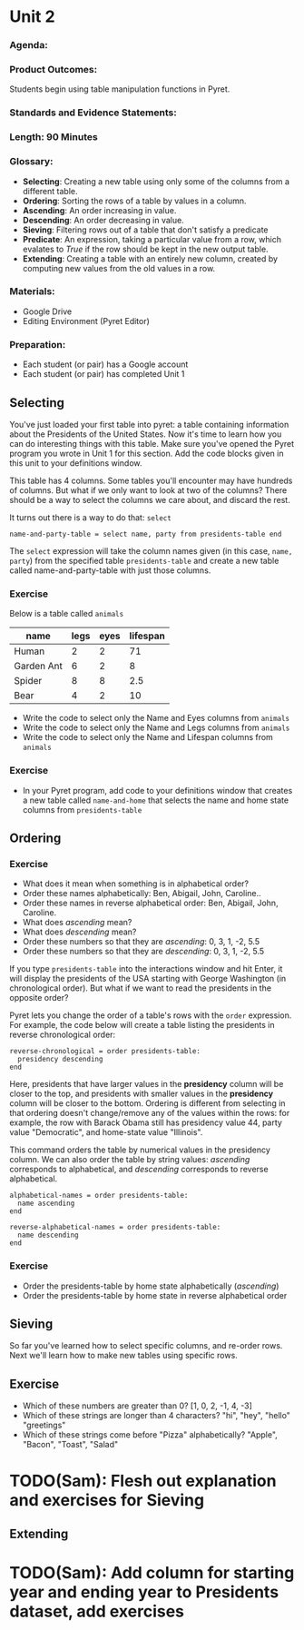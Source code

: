 # Unit 2

### Agenda:

### Product Outcomes:

Students begin using table manipulation
functions in Pyret.

### Standards and Evidence Statements: 

### Length: 90 Minutes

### Glossary:

 - **Selecting**:  Creating a new table using only some of the
   columns from a different table.
 - **Ordering**:  Sorting the rows of a table by values in a column.
 - **Ascending**:  An order increasing in value.
 - **Descending**:  An order decreasing in value.
 - **Sieving**:  Filtering rows out of a table that don't satisfy a predicate
 - **Predicate**:  An expression, taking a particular value from a row, which
   evalates to *True* if the row should be kept in the new output table.
 - **Extending**:  Creating a table with an entirely new column, created 
   by computing new values from the old values in a row.

### Materials:
 - Google Drive
 - Editing Environment (Pyret Editor)

### Preparation:
 - Each student (or pair) has a Google account
 - Each student (or pair) has completed Unit 1

## <a id="selecting"></a> Selecting

You've just loaded your first table into pyret: a 
table containing information about the Presidents
of the United States.  Now it's time to learn how 
you can do interesting things with this table.  Make
sure you've opened the Pyret program you wrote in Unit 1
for this section.  Add the code blocks given in this 
unit to your definitions window.

This table has 4 columns.  Some tables you'll encounter
may have hundreds of columns.  But what if we only want
to look at two of the columns?  There should be a way to
select the columns we care about, and discard the rest.

It turns out there is a way to do that: `select`

```
name-and-party-table = select name, party from presidents-table end
```
The `select` expression will take the column names given (in this
case, `name, party`) from the specified table `presidents-table` 
and create a new table called name-and-party-table with just those columns.

### Exercise

Below is a table called `animals`

| name       | legs | eyes | lifespan |
|------------|------|------|----------|
| Human      | 2    | 2    | 71       |
| Garden Ant | 6    | 2    | 8        |
| Spider     | 8    | 8    | 2.5      |
| Bear       | 4    | 2    | 10       |

 - Write the code to select only the Name and Eyes columns from `animals`
 - Write the code to select only the Name and Legs columns from `animals`
 - Write the code to select only the Name and Lifespan columns from `animals`

### Exercise
 - In your Pyret program, add code to your definitions window that creates
   a new table called `name-and-home` that selects the name and home state
   columns from `presidents-table`

## <a id="ordering"></a> Ordering

### Exercise
 - What does it mean when something is in alphabetical order?
 - Order these names alphabetically:  Ben, Abigail, John, Caroline..
 - Order these names in reverse alphabetical order:  Ben, Abigail, John, Caroline.
 - What does *ascending* mean?
 - What does *descending* mean?
 - Order these numbers so that they are *ascending*:  0, 3, 1, -2, 5.5
 - Order these numbers so that they are *descending*:  0, 3, 1, -2, 5.5

If you type `presidents-table` into the interactions window
and hit Enter, it will display the presidents of the USA starting with George Washington 
(in chronological order).  But what if we want to read the presidents
in the opposite order?

Pyret lets you change the order of a table's rows with the `order`
expression.  For example, the code below will create a table listing
the presidents in reverse chronological order:

```
reverse-chronological = order presidents-table:
  presidency descending
end
```

Here, presidents that have larger values in the **presidency**
column will be closer to the top, and presidents with smaller values 
in the **presidency** column will be closer to the bottom.  Ordering
is different from selecting in that ordering doesn't change/remove
any of the values within the rows:  for example, the row with
Barack Obama still has presidency value 44, party value "Democratic",
and home-state value "Illinois".

This command orders the table by numerical values in the presidency
column.  We can also order the table by string values: *ascending*
corresponds to alphabetical, and *descending* corresponds to
reverse alphabetical.

```
alphabetical-names = order presidents-table:
  name ascending
end

reverse-alphabetical-names = order presidents-table:
  name descending
end
```

### Exercise
 - Order the presidents-table by home state alphabetically (*ascending*)
 - Order the presidents-table by home state in reverse alphabetical order

## <a id="sieving"></a> Sieving

So far you've learned how to select specific columns, and re-order rows.
Next we'll learn how to make new tables using specific rows.

## Exercise
 - Which of these numbers are greater than 0?  [1, 0, 2, -1, 4, -3]
 - Which of these strings are longer than 4 characters?  "hi", "hey", "hello" "greetings"
 - Which of these strings come before "Pizza" alphabetically?  "Apple", "Bacon", "Toast", "Salad"

# TODO(Sam):  Flesh out explanation and exercises for Sieving

## <a id="extending"></a> Extending

# TODO(Sam):  Add column for starting year and ending year to Presidents dataset, add exercises 
